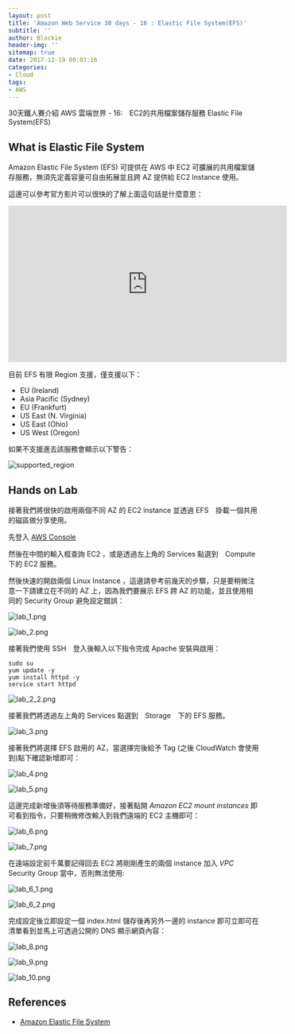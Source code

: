 ```yaml
---
layout: post
title: 'Amazon Web Service 30 days - 16 : Elastic File System(EFS)'
subtitle: ''
author: Blackie
header-img: ''
sitemap: true
date: 2017-12-19 09:03:16
categories:
- Cloud
tags:
- AWS
---
```


30天鐵人賽介紹 AWS 雲端世界 - 16:　EC2的共用檔案儲存服務 Elastic File System(EFS)

<!-- More -->

## What is Elastic File System ##

Amazon Elastic File System (EFS) 可提供在 AWS 中 EC2 可擴展的共用檔案儲存服務，無須先定義容量可自由拓展並且跨 AZ 提供給 EC2 Instance 使用。

這邊可以參考官方影片可以很快的了解上面這句話是什麼意思：

<iframe width='560' height='315' src='https://www.youtube.com/embed/-9ODewId9X4' frameborder='0' allowfullscreen></iframe>

目前 EFS 有限 Region 支援，僅支援以下：

- EU (Ireland)
- Asia Pacific (Sydney)
- EU (Frankfurt)
- US East (N. Virginia)
- US East (Ohio)
- US West (Oregon)

如果不支援進去該服務會顯示以下警告：

![supported_region](supported_region.png)

## Hands on Lab ##

接著我們將很快的啟用兩個不同 AZ 的 EC2 instance 並透過 EFS　掛載一個共用的磁區做分享使用。

先登入 [AWS Console](https://console.aws.amazon.com/console/home)

然後在中間的輸入框查詢 EC2 ，或是透過左上角的 Services 點選到　Compute　下的 EC2 服務。

然後快速的開啟兩個 Linux Instance ，這邊請參考前幾天的步驟，只是要稍微注意一下請建立在不同的 AZ 上，因為我們要展示 EFS 跨 AZ 的功能，並且使用相同的 Security Group 避免設定錯誤：

![lab_1.png](lab_1.png)

![lab_2.png](lab_2.png)

接著我們使用 SSH　登入後輸入以下指令完成 Apache 安裝與啟用：

    sudo su
    yum update -y
    yum install httpd -y
    service start httpd

![lab_2_2.png](lab_2_2.png)

接著我們將透過左上角的 Services 點選到　Storage　下的 EFS 服務。

![lab_3.png](lab_3.png)

接著我們將選擇 EFS 啟用的 AZ，當選擇完後給予 Tag (之後 CloudWatch 會使用到)點下確認新增即可：

![lab_4.png](lab_4.png)

![lab_5.png](lab_5.png)

這邊完成新增後須等待服務準備好，接著點開 *Amazon EC2 mount instances* 即可看到指令，只要稍微修改輸入到我們遠端的 EC2 主機即可：

![lab_6.png](lab_6.png)

![lab_7.png](lab_7.png)

在遠端設定前千萬要記得回去 EC2 將剛剛產生的兩個 instance 加入 *VPC* Security Group 當中，否則無法使用:

![lab_6_1.png](lab_6_2.png)

![lab_6_2.png](lab_6_2.png)

完成設定後立即設定一個 index.html 儲存後再另外一邊的 instance 即可立即可在清單看到並馬上可透過公開的 DNS 顯示網頁內容：

![lab_8.png](lab_8.png)

![lab_9.png](lab_9.png)

![lab_10.png](lab_10.png)

## References ##

- [Amazon Elastic File System](https://aws.amazon.com/tw/efs/)